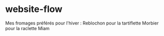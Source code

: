 # website-flow

Mes fromages préférés pour l'hiver : 
Reblochon pour la tartiflette
Morbier pour la raclette
Miam